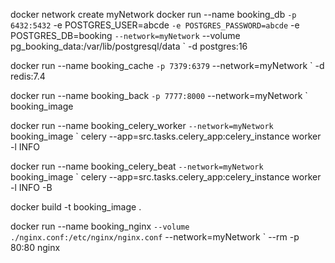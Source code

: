 docker network create myNetwork
docker run --name booking_db `
    -p 6432:5432 `
    -e POSTGRES_USER=abcde `
    -e POSTGRES_PASSWORD=abcde `
    -e POSTGRES_DB=booking `
    --network=myNetwork `
    --volume pg_booking_data:/var/lib/postgresql/data `
    -d postgres:16



docker run --name booking_cache `
    -p 7379:6379 `
    --network=myNetwork `
    -d redis:7.4


docker run --name booking_back `
    -p 7777:8000 `
    --network=myNetwork `
    booking_image 


docker run --name booking_celery_worker `
    --network=myNetwork `
    booking_image `
    celery --app=src.tasks.celery_app:celery_instance worker -l INFO 


docker run --name booking_celery_beat `
    --network=myNetwork `
    booking_image `
    celery --app=src.tasks.celery_app:celery_instance worker -l INFO -B


docker build -t booking_image . 


docker run --name booking_nginx `
    --volume ./nginx.conf:/etc/nginx/nginx.conf `
    --network=myNetwork `
    --rm -p 80:80 nginx 